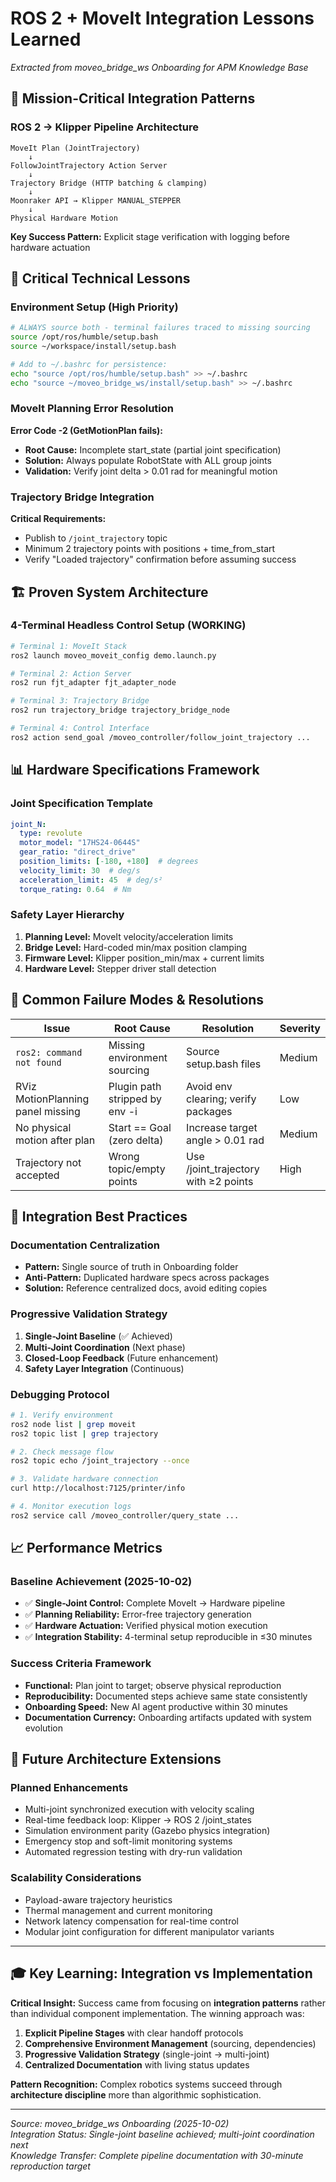 # ROS 2 + MoveIt Integration Lessons Learned
*Extracted from moveo_bridge_ws Onboarding for APM Knowledge Base*

## 🎯 **Mission-Critical Integration Patterns**

### **ROS 2 → Klipper Pipeline Architecture**
```
MoveIt Plan (JointTrajectory) 
    ↓
FollowJointTrajectory Action Server
    ↓  
Trajectory Bridge (HTTP batching & clamping)
    ↓
Moonraker API → Klipper MANUAL_STEPPER
    ↓
Physical Hardware Motion
```

**Key Success Pattern:** Explicit stage verification with logging before hardware actuation

## 🔧 **Critical Technical Lessons**

### **Environment Setup (High Priority)**
```bash
# ALWAYS source both - terminal failures traced to missing sourcing
source /opt/ros/humble/setup.bash
source ~/workspace/install/setup.bash

# Add to ~/.bashrc for persistence:
echo "source /opt/ros/humble/setup.bash" >> ~/.bashrc
echo "source ~/moveo_bridge_ws/install/setup.bash" >> ~/.bashrc
```

### **MoveIt Planning Error Resolution**
**Error Code -2 (GetMotionPlan fails):**
- **Root Cause:** Incomplete start_state (partial joint specification)
- **Solution:** Always populate RobotState with ALL group joints
- **Validation:** Verify joint delta > 0.01 rad for meaningful motion

### **Trajectory Bridge Integration**
**Critical Requirements:**
- Publish to `/joint_trajectory` topic
- Minimum 2 trajectory points with positions + time_from_start
- Verify "Loaded trajectory" confirmation before assuming success

## 🏗️ **Proven System Architecture**

### **4-Terminal Headless Control Setup (WORKING)**
```bash
# Terminal 1: MoveIt Stack  
ros2 launch moveo_moveit_config demo.launch.py

# Terminal 2: Action Server
ros2 run fjt_adapter fjt_adapter_node

# Terminal 3: Trajectory Bridge  
ros2 run trajectory_bridge trajectory_bridge_node

# Terminal 4: Control Interface
ros2 action send_goal /moveo_controller/follow_joint_trajectory ...
```

## 📊 **Hardware Specifications Framework**

### **Joint Specification Template**
```yaml
joint_N:
  type: revolute
  motor_model: "17HS24-0644S"  
  gear_ratio: "direct_drive"
  position_limits: [-180, +180]  # degrees
  velocity_limit: 30  # deg/s
  acceleration_limit: 45  # deg/s²
  torque_rating: 0.64  # Nm
```

### **Safety Layer Hierarchy**
1. **Planning Level:** MoveIt velocity/acceleration limits
2. **Bridge Level:** Hard-coded min/max position clamping  
3. **Firmware Level:** Klipper position_min/max + current limits
4. **Hardware Level:** Stepper driver stall detection

## 🚨 **Common Failure Modes & Resolutions**

| Issue | Root Cause | Resolution | Severity |
|-------|------------|------------|----------|
| `ros2: command not found` | Missing environment sourcing | Source setup.bash files | Medium |
| RViz MotionPlanning panel missing | Plugin path stripped by env -i | Avoid env clearing; verify packages | Low |
| No physical motion after plan | Start == Goal (zero delta) | Increase target angle > 0.01 rad | Medium |
| Trajectory not accepted | Wrong topic/empty points | Use /joint_trajectory with ≥2 points | High |

## 🔄 **Integration Best Practices**

### **Documentation Centralization**
- **Pattern:** Single source of truth in Onboarding folder
- **Anti-Pattern:** Duplicated hardware specs across packages
- **Solution:** Reference centralized docs, avoid editing copies

### **Progressive Validation Strategy**
1. **Single-Joint Baseline** (✅ Achieved)
2. **Multi-Joint Coordination** (Next phase)  
3. **Closed-Loop Feedback** (Future enhancement)
4. **Safety Layer Integration** (Continuous)

### **Debugging Protocol**
```bash
# 1. Verify environment
ros2 node list | grep moveit
ros2 topic list | grep trajectory

# 2. Check message flow  
ros2 topic echo /joint_trajectory --once

# 3. Validate hardware connection
curl http://localhost:7125/printer/info

# 4. Monitor execution logs
ros2 service call /moveo_controller/query_state ...
```

## 📈 **Performance Metrics**

### **Baseline Achievement (2025-10-02)**
- ✅ **Single-Joint Control:** Complete MoveIt → Hardware pipeline
- ✅ **Planning Reliability:** Error-free trajectory generation  
- ✅ **Hardware Actuation:** Verified physical motion execution
- ✅ **Integration Stability:** 4-terminal setup reproducible in ≤30 minutes

### **Success Criteria Framework**
- **Functional:** Plan joint to target; observe physical reproduction  
- **Reproducibility:** Documented steps achieve same state consistently
- **Onboarding Speed:** New AI agent productive within 30 minutes
- **Documentation Currency:** Onboarding artifacts updated with system evolution

## 🔮 **Future Architecture Extensions**

### **Planned Enhancements**
- Multi-joint synchronized execution with velocity scaling
- Real-time feedback loop: Klipper → ROS 2 /joint_states  
- Simulation environment parity (Gazebo physics integration)
- Emergency stop and soft-limit monitoring systems
- Automated regression testing with dry-run validation

### **Scalability Considerations** 
- Payload-aware trajectory heuristics
- Thermal management and current monitoring
- Network latency compensation for real-time control
- Modular joint configuration for different manipulator variants

---

## 🎓 **Key Learning: Integration vs Implementation**

**Critical Insight:** Success came from focusing on **integration patterns** rather than individual component implementation. The winning approach was:

1. **Explicit Pipeline Stages** with clear handoff protocols
2. **Comprehensive Environment Management** (sourcing, dependencies)  
3. **Progressive Validation Strategy** (single-joint → multi-joint)
4. **Centralized Documentation** with living status updates

**Pattern Recognition:** Complex robotics systems succeed through **architecture discipline** more than algorithmic sophistication.

---

*Source: moveo_bridge_ws Onboarding (2025-10-02)*  
*Integration Status: Single-joint baseline achieved; multi-joint coordination next*  
*Knowledge Transfer: Complete pipeline documentation with 30-minute reproduction target*